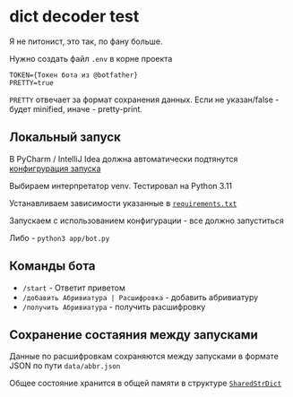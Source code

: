 # dict decoder test

Я не питонист, это так, по фану больше.

Нужно создать файл `.env` в корне проекта

```dotenv
TOKEN={Токен бота из @botfather}
PRETTY=true
```

`PRETTY` отвечает за формат сохранения данных. Если не указан/false - будет minified, иначе - pretty-print. 

## Локальный запуск

В PyCharm / IntelliJ Idea должна автоматически подтянутся [конфигрурация запуска](.run/Run%20Bot.run.xml)

Выбираем интерпретатор venv. Тестировал на Python 3.11

Устанавливаем зависимости указанные в [`requirements.txt`](requirements.txt)

Запускаем с использованием конфигурации - все должно запуститься

Либо - `python3 app/bot.py`

## Команды бота

+ `/start` - Ответит приветом
+ `/добавить Абривиатура | Расшифровка` - добавить абривиатуру 
+ `/получить Абривиатура` - получить расшифровку

## Сохранение состаяния между запусками

Данные по расшифровкам сохраняются между запусками в формате JSON по пути `data/abbr.json`

Общее состояние хранится в общей памяти в структуре [`SharedStrDict`](app/shared_dict.py)
